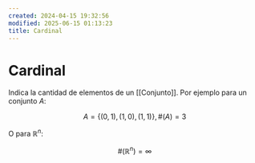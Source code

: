 ```yaml
---
created: 2024-04-15 19:32:56
modified: 2025-06-15 01:13:23
title: Cardinal
---
```


# Cardinal

Indica la cantidad de elementos de un [[Conjunto]]. Por ejemplo para un conjunto $A$:

$$
A = \{(0,1),(1,0),(1,1)\}, \#(A)=3
$$

O para $\mathbb{R}^n$:

$$
\# \left( \mathbb{R}^n \right) = \infty
$$
